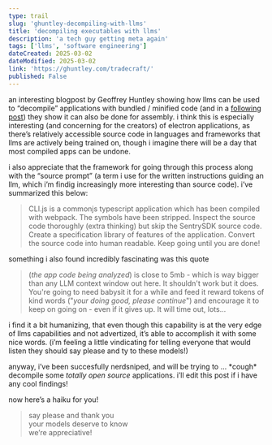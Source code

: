 ```yaml
---
type: trail
slug: 'ghuntley-decompiling-with-llms'
title: 'decompiling executables with llms'
description: 'a tech guy getting meta again'
tags: ['llms', 'software engineering']
dateCreated: 2025-03-02
dateModified: 2025-03-02
link: 'https://ghuntley.com/tradecraft/'
published: False
---
```


an interesting blogpost by Geoffrey Huntley showing how llms can be used to “decompile” applications with bundled / minified code (and in a [following post](https://ghuntley.com/z80/)) they show it can also be done for assembly. i think this is especially interesting (and concerning for the creators) of electron applications, as there’s relatively accessible source code in languages and frameworks that llms are actively being trained on, though i imagine there will be a day that most compiled apps can be undone.

i also appreciate that the framework for going through this process along with the “source prompt” (a term i use for the written instructions guiding an llm, which i’m findig increasingly more interesting than source code). i’ve summarized this below:

> CLI.js is a commonjs typescript application which has been compiled with webpack.
> The symbols have been stripped.
> Inspect the source code thoroughly (extra thinking) but skip the SentrySDK source code.
> Create a specification library of features of the application.
> Convert the source code into human readable.
> Keep going until you are done!

something i also found incredibly fascinating was this quote

> (_the app code being analyzed_) is close to 5mb - which is way bigger than any LLM context window out here. It shouldn't work but it does. You're going to need babysit it for a while and feed it reward tokens of kind words ("_your doing good, please continue_") and encourage it to keep on going on - even if it gives up. It will time out, lots...

i find it a bit humanizing, that even though this capability is at the very edge of llms capabilities and not advertized, it’s able to accomplish it with some nice words. (i’m feeling a little vindicating for telling everyone that would listen they should say please and ty to these models!)

anyway, i’ve been succesfully nerdsniped, and will be trying to … \*cough\* decompile some _totally open source_ applications. i’ll edit this post if i have any cool findings!

now here’s a haiku for you!

<blockquote class="text-white mb-12 border-l-4 pl-4 italic">
say please and thank you <br>
your models deserve to know <br>
we’re appreciative!
</blockquote>
